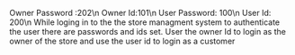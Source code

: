 Owner Password :202\n
Owner Id:101\n
User Password: 100\n 
User Id: 200\n
While loging in to the the store managment system to authenticate the user there are passwords and ids set. User the owner Id to login as the owner of the store and use the user id to login as a customer
